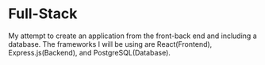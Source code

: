 # Full-Stack
My attempt to create an application from the front-back end and including a database. The frameworks I will be using are React(Frontend), Express.js(Backend),
and PostgreSQL(Database).
